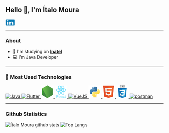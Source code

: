 ## Hello 👋, I'm Ítalo Moura
<a href="https://linkedin.com/in/italo-moura/" target="_blank"><img align="center" src="https://raw.githubusercontent.com/devicons/devicon/master/icons/linkedin/linkedin-original.svg" alt="https://www.linkedin.com/in/italo-moura/" height="20" width="30" /></a>

---
### About
* 🏫 I'm studying on **[Inatel](https://inatel.br/home/)**
* 💻 I’m Java Developer

---

### 🤖 Most Used Technologies
<p align="left"> 
  <a href="https://www.java.com" target="_blank"> 
    <img src="https://www.vectorlogo.zone/logos/java/java-vertical.svg" alt="Java" width="40" height="60"/> 
  </a> 
  <a href="https://flutter.dev/" target="_blank">
    <img src="https://www.vectorlogo.zone/logos/flutterio/flutterio-ar21.svg" alt="Flutter" width="60" height="40"/> 
  </a>
  <a href="https://nodejs.org" target="_blank"> 
    <img src="https://raw.githubusercontent.com/devicons/devicon/master/icons/nodejs/nodejs-original.svg" alt="nodejs" width="40" height="40"/> 
  </a> 
  <a href="https://reactjs.org/" target="_blank">
    <img src="https://raw.githubusercontent.com/devicons/devicon/master/icons/react/react-original-wordmark.svg" alt="react" width="40" height="40"/> 
  </a>
  <a href="https://vuejs.org/" target="_blank">
    <img src="https://www.vectorlogo.zone/logos/vuejs/vuejs-icon.svg" alt="VueJS" width="40" height="40"/> 
  </a>
  <a href="https://www.python.org/" target="_blank"> 
    <img src="https://raw.githubusercontent.com/devicons/devicon/master/icons/python/python-original.svg" alt="python" width="40" height="40"/> 
  </a> 
  <a href="https://www.w3schools.com/html/" target="_blank"> 
    <img src="https://raw.githubusercontent.com/devicons/devicon/master/icons/html5/html5-original.svg" alt="html5" width="40" height="40"/> 
  </a> 
  <a href="https://www.w3schools.com/css/" target="_blank"> 
    <img src="https://raw.githubusercontent.com/devicons/devicon/master/icons/css3/css3-original-wordmark.svg" alt="css3" width="40" height="40"/> 
  </a>  
  <a href="https://postman.com" target="_blank">
    <img src="https://www.vectorlogo.zone/logos/getpostman/getpostman-icon.svg" alt="postman" width="40" height="40"/> 
  </a>
</p>

---

### Github Statistics
<p align="left"><img src="https://github-readme-stats.vercel.app/api?username=itmoura&show_icons=true&theme=tokyonight" alt="Ítalo Moura github stats" width="400"/> <img src="https://github-readme-stats.vercel.app/api/top-langs/?username=itmoura&exclude_repo=processos,createLabb,GondorTree&langs_count=7&layout=compact&theme=tokyonight" alt="Top Langs" width="330"/></p>
